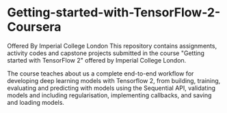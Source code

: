 # Getting-started-with-TensorFlow-2-Coursera
Offered By  Imperial College London
This repository contains assignments, activity codes and capstone projects submitted in the course "Getting started with TensorFlow 2" offered by Imperial College London.

The course teaches about us a complete end-to-end workflow for developing deep learning models with Tensorflow 2, from building, training, evaluating and predicting with models 
using the Sequential API, validating models and including regularisation, implementing callbacks, and saving and loading models. 

